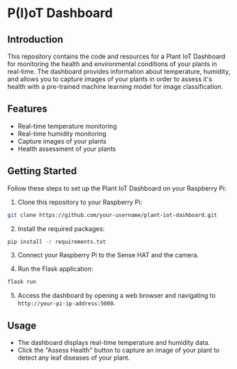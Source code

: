 # P(I)oT Dashboard

## Introduction

This repository contains the code and resources for a Plant IoT Dashboard for monitoring the health and environmental conditions of your plants in real-time. The dashboard provides information about temperature, humidity, and allows you to capture images of your plants in order to assess it's health with a pre-trained machine learning model for image classification.

## Features

- Real-time temperature monitoring
- Real-time humidity monitoring
- Capture images of your plants
- Health assessment of your plants

## Getting Started

Follow these steps to set up the Plant IoT Dashboard on your Raspberry Pi:

1. Clone this repository to your Raspberry Pi:

```bash
git clone https://github.com/your-username/plant-iot-dashboard.git
```

2. Install the required packages:
```bash
pip install -r requirements.txt
```

3. Connect your Raspberry Pi to the Sense HAT and the camera.

4. Run the Flask application:

```bash
flask run
```

5. Access the dashboard by opening a web browser and navigating to `http://your-pi-ip-address:5000`.

## Usage

- The dashboard displays real-time temperature and humidity data.
- Click the "Assess Health" button to capture an image of your plant to detect any leaf diseases of your plant. 







